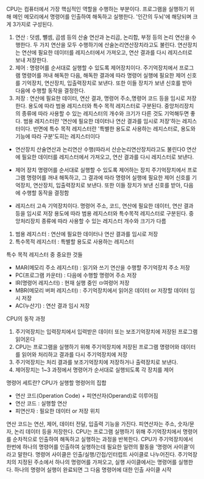 CPU는 컴퓨터에서 가장 핵심적인 역할을 수행하는 부분이다.
프로그램을 실행하기 위해 메인 메모리에서 명령어를 인출하여 해독하고 실행한다.
'인간의 두뇌'에 해당되며 크게 3가지로 구성된다.


1) 연산 : 덧셈, 뺄셈, 곱셈 등의 산술 연산과 논리곱, 논리합, 부정 등의 논리 연산을 수행한다. 
          두 가지 연산을 모두 수행하기에 산술논리연산장치라고도 불린다. 연산장치는 연산에 필요한 
          데이터를 레지스터에서 가져오고, 연산 결과를 다시 레지스터로 보내 저장한다.
2) 제어 : 명령어를 순서대로 실행할 수 있도록 제어장치이다. 주기억장치에서 프로그램 명령어를 꺼내 해독한 
          다음, 해독한 결과에 따라 명령어 실행에 필요한 제어 신호를 기억장치, 연산장치, 입출력장치로 보낸다. 
          또한 이들 장치가 보낸 신호를 받아 다음에 수행할 동작을 결정한다.
3) 저장 : 연산에 필요한 데이터, 연산 결과, 명령어 주소,명령어 코드 등을 임시로 저장한다. 용도에 따라 범용 레지스터와 
         특수 목적 레지스터로 구분된다. 중앙처리장치의 종류에 따라 사용할 수 있는 레지스터의 개수와 크기가 다른 것도 기억해두면 좋다. 범용 레지스터란 '연산에 필요한 데이터나 연산 결과를 임시로 저장'하는 레지스터이다. 반면에 특수 목적 레지스터란 '특별한 용도로 사용하는 레지스터로, 용도와 기능에 따라 구분'도히는 레지스터이다


- 연산장치
산술연산과 논리연산 수행(따라서 산순논리연산장치라고도 불린다0
연산에 필요한 데이터를 레지스터에서 가져오고, 연산 결과를 다시 레지스터로 보낸다.


- 제어 장치
명령어를 순서대로 실행할 수 있도록 제어하는 장치
주기억장치에서 프로그램 명령어를 꺼내 해독하고, 그 결과에 따라 명령어 실행에 필요한 제어 신호를 기억장치, 연산장치, 입출력장치로 보낸다.
또한 이들 장치가 보낸 신호를 받아, 다음에 수행할 동작을 결정함



- 레지스터
고속 기억장치이다.
명령어 주소, 코드, 연산에 필요한 데이터, 연산 결과 등을 임시로 저장
용도에 따라 범용 레지스터와 특수목적 레지스터로 구분된다.
중앙처리장치 종류에 따라 사용할 수 있는 레지스터 개수와 크기가 다름
1. 범용 레지스터 : 연산에 필요한 데이터나 연산 결과를 임시로 저장
2. 특수목적 레지스터 : 특별할 용도로 사용하는 레지스터



특수 목적 레지스터 중 중요한 것들
- MAR(메모리 주소 레지스터) : 읽기와 쓰기 연산을 수행할 주기억장치 주소 저장
- PC(프로그램 카운터) : 다음에 수행할 명령어 주소 저장
- IR(명령어 레지스터) : 현재 실행 중인 ㅁ여령어 저장
- MBR(메모리 버퍼 레지스터) : 주기억장치에서 읽어온 데이터 or 저장할 데이터 임시 저장
- AC(누산기) : 연산 결과 임시 저장



CPU의 동작 과정
1. 주기억장치는 입력장치에서 입력받은 데이터 또는 보조기억장치에 저장된 프로그램 읽어온다
2. CPU는 프로그램을 실행하기 위해 주기억장치에 저장된 프로그램 명령어와 데이터를 읽어와 처리하고 결과를 다시 주기억장치에 저장
3. 주기억장치는 처리 결과를 보조기억장치에 저장하거나 출력장치로 보낸다.
4. 제어장치는 1~3 과정에서 명령어가 순서대로 실행되도록 각 장치를 제어



명령어 세트란?
CPU가 실행할 명령어의 집합
- 연산 코드(Operation Code) + 피연산자(Operand)로 이루어짐
- 연산 코드 : 실행할 연산
- 피연산자 : 필요한 데이터 or 저장 위치



연산 코드는 연산, 제어, 데이터 전달, 입출력 기능을 가진다.
피연산자는 주소, 숫자/문자, 논리 데이터 등을 저장한다.
CPU는 프로그램 실행하기 위해 주기억장치에서 명령어를 순차적으로 인출하여 해독하고 실행하는 과정을 반복한다.
CPU가 주기억장치에서 한번에 하나의 명령어를 인출하여 실행하는데 필요한 일련의 활동을 '명령어 사이클'이라고 말한다.
명령어 사이클은 인출/실행/간접/인터럽트 사이클로 나누어진다.
주기억장치의 지정된 주소에서 하나의 명령어를 가져오고, 실행 사이클에서는 명령어를 실행한다. 하나의 명령어 실행이 완료되면 그 다음 명령어에 대한 인출 사이클 시작











